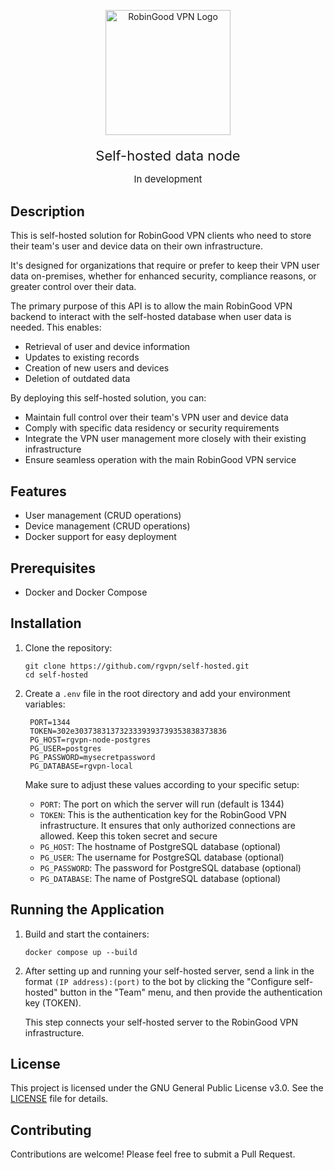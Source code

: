<div align="center" style="margin: 30px 0">
  <img src="https://rgvpn.one/logo.png" alt="RobinGood VPN Logo" width="200"/>
  <p style="font-size: 22px; margin: 20px 0 0">Self-hosted data node</p>
  <p style="font-size: 15px">In development</p>
</div>


## Description
This is self-hosted solution for RobinGood VPN clients who need to store their team's user and device data on their own infrastructure.

It's designed for organizations that require or prefer to keep their VPN user data on-premises, whether for enhanced security, compliance reasons, or greater control over their data.

The primary purpose of this API is to allow the main RobinGood VPN backend to interact with the self-hosted database when user data is needed. This enables:

- Retrieval of user and device information
- Updates to existing records
- Creation of new users and devices
- Deletion of outdated data

By deploying this self-hosted solution, you can:
- Maintain full control over their team's VPN user and device data
- Comply with specific data residency or security requirements
- Integrate the VPN user management more closely with their existing infrastructure
- Ensure seamless operation with the main RobinGood VPN service

## Features

- User management (CRUD operations)
- Device management (CRUD operations)
- Docker support for easy deployment

## Prerequisites

- Docker and Docker Compose

## Installation

1. Clone the repository:
   ```
   git clone https://github.com/rgvpn/self-hosted.git
   cd self-hosted
   ```

2. Create a `.env` file in the root directory and add your environment variables:
   ```
    PORT=1344
    TOKEN=302e3037383137323339393739353838373836
    PG_HOST=rgvpn-node-postgres
    PG_USER=postgres
    PG_PASSWORD=mysecretpassword
    PG_DATABASE=rgvpn-local
   ```

    Make sure to adjust these values according to your specific setup:

    - `PORT`: The port on which the server will run (default is 1344)
    - `TOKEN`: This is the authentication key for the RobinGood VPN infrastructure. It ensures that only authorized connections are allowed. Keep this token secret and secure
    - `PG_HOST`: The hostname of PostgreSQL database (optional)
    - `PG_USER`: The username for PostgreSQL database (optional)
    - `PG_PASSWORD`: The password for PostgreSQL database (optional)
    - `PG_DATABASE`: The name of PostgreSQL database (optional)

## Running the Application

1. Build and start the containers:
   ```
   docker compose up --build
   ```

2. After setting up and running your self-hosted server, send a link in the format `(IP address):(port)` to the bot by clicking the "Configure self-hosted" button in the "Team" menu, and then provide the authentication key (TOKEN).

    This step connects your self-hosted server to the RobinGood VPN infrastructure.

## License

This project is licensed under the GNU General Public License v3.0. See the [LICENSE](LICENSE) file for details.

## Contributing

Contributions are welcome! Please feel free to submit a Pull Request.